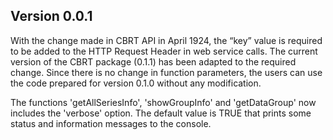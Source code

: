 ## Version 0.0.1

With the change made in CBRT API in April 1924, the “key” value is required to be added to the HTTP Request Header in web service calls. The current version of the CBRT package (0.1.1) has been adapted to the required change. Since there is no change in function parameters, the users can use the code prepared for version 0.1.0 without any modification.

The functions 'getAllSeriesInfo', 'showGroupInfo' and 'getDataGroup' now includes the 'verbose' option. The default value is TRUE that prints some status and information messages to the console. 

